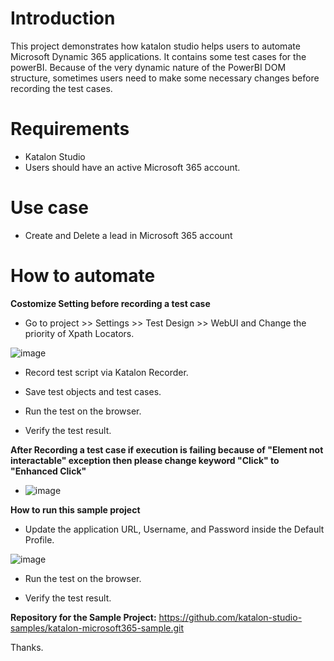 
# Introduction

This project demonstrates how katalon studio helps users to automate Microsoft Dynamic 365 applications. It contains some test cases for the powerBI. Because of the very dynamic nature of the PowerBI DOM structure, sometimes users need to make some necessary changes before recording the test cases.

# Requirements

* Katalon Studio
* Users should have an active Microsoft 365 account.

# Use case

* Create and Delete a lead in Microsoft 365 account


# How to automate

**Costomize Setting before recording a test case**

* Go to project >> Settings >> Test Design >> WebUI and Change the priority of Xpath Locators.

![image](https://user-images.githubusercontent.com/84115288/214218084-b99e47c5-be63-49ad-89c2-fb4bcbcebb83.png)


* Record test script via Katalon Recorder.

* Save test objects and test cases.

* Run the test on the browser.

* Verify the test result.

**After Recording a test case if execution is failing because of "Element not interactable" exception then please change keyword "Click" to "Enhanced Click"**

* ![image](https://user-images.githubusercontent.com/84115288/215332439-3e64dd51-bb71-492f-abe3-63417d912e51.png)


**How to run this sample project**

* Update the application URL, Username, and Password inside the Default Profile.

![image](https://user-images.githubusercontent.com/84115288/215332701-03403257-b0cd-4627-b9b4-48f805b538c8.png)


* Run the test on the browser.

* Verify the test result.


**Repository for the Sample Project:**
https://github.com/katalon-studio-samples/katalon-microsoft365-sample.git

Thanks.
